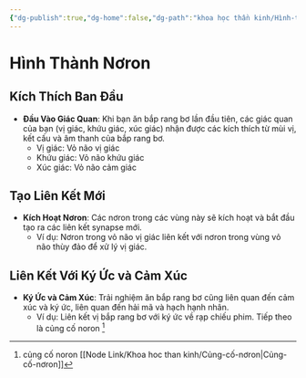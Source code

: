 ```yaml
---
{"dg-publish":true,"dg-home":false,"dg-path":"khoa học thần kinh/Hình-thành-nơron.md","permalink":"/khoa-hoc-than-kinh/hinh-thanh-noron/","dgPassFrontmatter":true,"noteIcon":"","created":"2025-01-01T22:48:55.064+07:00","updated":"2025-01-01T22:50:18.696+07:00"}
---
```


# Hình Thành Nơron

## Kích Thích Ban Đầu

- **Đầu Vào Giác Quan**: Khi bạn ăn bắp rang bơ lần đầu tiên, các giác quan của bạn (vị giác, khứu giác, xúc giác) nhận được các kích thích từ mùi vị, kết cấu và âm thanh của bắp rang bơ.
  - Vị giác: Vỏ não vị giác
  - Khứu giác: Vỏ não khứu giác
  - Xúc giác: Vỏ não cảm giác

## Tạo Liên Kết Mới

- **Kích Hoạt Nơron**: Các nơron trong các vùng này sẽ kích hoạt và bắt đầu tạo ra các liên kết synapse mới.
  - Ví dụ: Nơron trong vỏ não vị giác liên kết với nơron trong vùng vỏ não thùy đảo để xử lý vị giác.

## Liên Kết Với Ký Ức và Cảm Xúc

- **Ký Ức và Cảm Xúc**: Trải nghiệm ăn bắp rang bơ cũng liên quan đến cảm xúc và ký ức, liên quan đến hải mã và hạch hạnh nhân.
  - Ví dụ: Liên kết vị bắp rang bơ với ký ức về rạp chiếu phim.
Tiếp theo là củng cố noron [^1]

[^1]: củng cố noron [[Node Link/Khoa hoc than kinh/Củng-cố-nơron\|Củng-cố-nơron]]